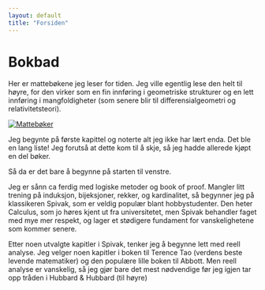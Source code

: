 ```yaml
---
layout: default
title: "Forsiden"
---
```


# Bokbad
Her er mattebøkene jeg leser for tiden. Jeg ville egentlig lese den helt til høyre, for den virker som en fin innføring i geometriske strukturer og en lett innføring i mangfoldigheter (som senere blir til differensialgeometri og relativitetsteori). 

[![Mattebøker](mattebøker.png)](mattebøker.png)

Jeg begynte på første kapittel og noterte alt jeg ikke har lært enda. Det ble en lang liste! Jeg forutså at dette kom til å skje, så jeg hadde allerede kjøpt en del bøker. 

Så da er det bare å begynne på starten til venstre.

Jeg er sånn ca ferdig med logiske metoder og book of proof. Mangler litt trening på induksjon, bijeksjoner, rekker, og kardinalitet, så begynner jeg på klassikeren Spivak, som er veldig populær blant hobbystudenter. Den heter Calculus, som jo høres kjent ut fra universitetet, men Spivak behandler faget med mye mer respekt, og lager et stødigere fundament for vanskelighetene som kommer senere.

Etter noen utvalgte kapitler i Spivak, tenker jeg å begynne lett med reell analyse. Jeg velger noen kapitler i boken til Terence Tao (verdens beste levende matematiker) og den populære lille boken til Abbott. Men reell analyse er vanskelig, så jeg gjør bare det mest nødvendige før jeg igjen tar opp tråden i Hubbard & Hubbard (til høyre)